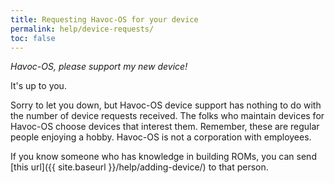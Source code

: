 ```yaml
---
title: Requesting Havoc-OS for your device
permalink: help/device-requests/
toc: false
---
```


_Havoc-OS, please support my new device!_

It's up to you.

Sorry to let you down, but Havoc-OS device support has nothing to do with the number of device requests received. The folks who maintain devices for Havoc-OS choose devices that interest them. Remember, these are regular people enjoying a hobby. Havoc-OS is not a corporation with employees.

If you know someone who has knowledge in building ROMs, you can send [this url]({{ site.baseurl }}/help/adding-device/) to that person.
